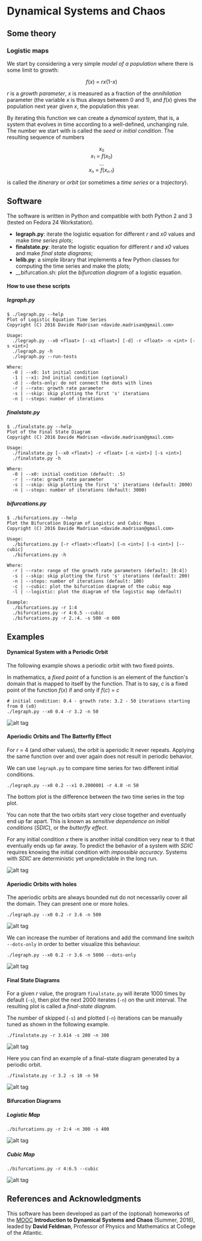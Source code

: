 # Dynamical Systems and Chaos

## Some theory

### Logistic maps

We start by considering a very simple _model of a population_ where there is some limit to growth:

<p align="center">
   <i>f</i>(<i>x</i>) = <i>rx</i>(1-<i>x</i>)
</p>

_r_ is a _growth parameter_, _x_ is measured as a fraction of the _annihilation_ parameter
(the variable _x_ is thus always between 0 and 1),
and _f_(_x_) gives the population next year given _x_, the population this year.

By iterating this function we can create a _dynamical system_, that is, a system that evolves in time according to a well-defined, unchanging rule.
The number we start with is called the _seed_ or _initial condition_.
The resulting sequence of numbers

<p align="center">
   <i>x</i><small><sub>0</sub></small></br>
   <i>x</i><small><sub>1</sub></small> = <i>f</i>(<i>x</i><small><sub>0</sub></small>)</br>
   ...</br>
   <i>x</i><small><sub>n</sub></small> = <i>f</i>(<i>x</i><small><sub>n-1</sub></small>)</br>
</p>

is called the _itinerary_ or _orbit_ (or sometimes a _time series_ or a _trajectory_).

## Software

The software is written in Python and compatible with both Python 2 and 3 (tested on Fedora 24 Workstation).

* __legraph.py__: iterate the logistic equation for different _r_ and _x0_ values and make _time series plots_;
* __finalstate.py__: iterate the logistic equation for different _r_ and _x0_ values and make _final state diagrams_;
* __lelib.py__: a simple library that implements a few Python classes for computing the time series and make the plots;
* __bifurcation.sh: plot the _bifurcation diagram_ of a logistic equation.

#### How to use these scripts

##### legraph.py

    $ ./legraph.py --help
    Plot of Logistic Equation Time Series
    Copyright (C) 2016 Davide Madrisan <davide.madrisan@gmail.com>
    
    Usage:
      ./legraph.py --x0 <float> [--x1 <float>] [-d] -r <float> -n <int> [-s <int>]
      ./legraph.py -h
      ./legraph.py --run-tests
    
    Where:
      -0 | --x0: 1st initial condition
      -1 | --x1: 2nd initial condition (optional)
      -d | --dots-only: do not connect the dots with lines
      -r | --rate: growth rate parameter
      -s | --skip: skip plotting the first 's' iterations
      -n | --steps: number of iterations

##### finalstate.py

    $ ./finalstate.py --help
    Plot of the Final State Diagram
    Copyright (C) 2016 Davide Madrisan <davide.madrisan@gmail.com>
    
    Usage:
      ./finalstate.py [--x0 <float>] -r <float> [-n <int>] [-s <int>]
      ./finalstate.py -h
    
    Where:
      -0 | --x0: initial condition (default: .5)
      -r | --rate: growth rate parameter
      -s | --skip: skip plotting the first 's' iterations (default: 2000)
      -n | --steps: number of iterations (default: 3000)

##### bifurcations.py

    $ ./bifurcations.py --help
    Plot the Bifurcation Diagram of Logistic and Cubic Maps
    Copyright (C) 2016 Davide Madrisan <davide.madrisan@gmail.com>

    Usage:
      ./bifurcations.py [-r <float>:<float>] [-n <int>] [-s <int>] [--cubic]
      ./bifurcations.py -h

    Where:
      -r | --rate: range of the growth rate parameters (default: [0:4])
      -s | --skip: skip plotting the first 's' iterations (default: 200)
      -n | --steps: number of iterations (default: 100)
      -c | --cubic: plot the bifurcation diagram of the cubic map
      -l | --logistic: plot the diagram of the logistic map (default)

    Example:
      ./bifurcations.py -r 1:4
      ./bifurcations.py -r 4:6.5 --cubic
      ./bifurcations.py -r 2.:4. -s 500 -n 600

## Examples

#### Dynamical System with a Periodic Orbit

The following example shows a periodic orbit with two fixed points.

In mathematics, a _fixed point_ of a function is an element of the function's domain that is mapped to itself by the function.
That is to say, _c_ is a fixed point of the function _f_(_x_) if and only if _f_(_c_) = _c_

    # initial condition: 0.4 - growth rate: 3.2 - 50 iterations starting from 0 (x0)
    ./legraph.py --x0 0.4 -r 3.2 -n 50

![alt tag](https://github.com/madrisan/dynamic-systems-and-chaos/blob/master/plots/plot01_le-periodic-orbit.png)

#### Aperiodic Orbits and The Batterfly Effect

For _r_ = 4 (and other values), the orbit is aperiodic It never repeats.
Applying the same function over and over again does not result in periodic behavior.

We can use `legraph.py` to compare time series for two different initial conditions.

    ./legraph.py --x0 0.2 --x1 0.2000001 -r 4.0 -n 50

The bottom plot is the difference between the two time series in the top plot.

You can note that the two orbits start very close together and eventually end up far apart.
This is known as _sensitive dependence on initial conditions_ (_SDIC_), or the _butterfly effect_.

For any initial condition _x_ there is another initial condition very near to it that eventually ends up far away.
To predict the behavior of a system with _SDIC_ requires knowing the initial condition with _impossible accuracy_.
Systems with _SDIC_ are deterministic yet unpredictable in the long run.

![alt tag](https://github.com/madrisan/dynamic-systems-and-chaos/blob/master/plots/plot02_le-sdic.png)

#### Aperiodic Orbits with holes

The aperiodic orbits are always bounded nut do not necessarily cover all the domain. They can present one or more holes.

    ./legraph.py --x0 0.2 -r 3.6 -n 500

![alt tag](https://github.com/madrisan/dynamic-systems-and-chaos/blob/master/plots/plot03_le-sdic-dots-and-lines.png)

We can increase the number of iterations and add the command line switch `--dots-only` in order to better visualize this
behaviour.

    ./legraph.py --x0 0.2 -r 3.6 -n 5000 --dots-only

![alt tag](https://github.com/madrisan/dynamic-systems-and-chaos/blob/master/plots/plot04_le-sdic-dotsonly.png)

#### Final State Diagrams

For a given _r_ value, the program `finalstate.py` will iterate 1000 times by default (`-s`),
then plot the next 2000 iterates (`-n`) on the unit interval.
The resulting plot is called a _final-state diagram_.

The number of skipped (`-s`) and plotted (`-n`) iterations can be manually tuned as shown in the following example.

    ./finalstate.py -r 3.614 -s 200 -n 300

![alt tag](https://github.com/madrisan/dynamic-systems-and-chaos/blob/master/plots/plot05_le-final-state-diagram.png)

Here you can find an example of a final-state diagram generated by a periodic orbit.

    ./finalstate.py -r 3.2 -s 10 -n 50

![alt tag](https://github.com/madrisan/dynamic-systems-and-chaos/blob/master/plots/plot06_le-final-state-diagram.png)

#### Bifurcation Diagrams

##### Logistic Map

    ./bifurcations.py -r 2:4 -n 300 -s 400

![alt tag](https://github.com/madrisan/dynamic-systems-and-chaos/blob/master/plots/plot07_le-bifurcation-diagram-le.png)

##### Cubic Map

    ./bifurcations.py -r 4:6.5 --cubic

![alt tag](https://github.com/madrisan/dynamic-systems-and-chaos/blob/master/plots/plot08_le-bifurcation-diagram-cubic.png)

## References and Acknowledgments

This software has been developed as part of the (optional) homeworks of the
[MOOC](https://www.complexityexplorer.org/courses/61-introduction-to-dynamical-systems-and-chaos-summer-2016)
__Introduction to Dynamical Systems and Chaos__ (Summer, 2016), leaded by __David Feldman__, Professor of Physics and Mathematics at College of the Atlantic.
